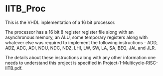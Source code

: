 # IITB_Proc
This is the VHDL inplementation of a 16 bit processor.

The processor has a 16 bit 8 register register file along with an asynchronous memory, an ALU, some temporary registers along with whatever else was required to implement the following instructions - ADD, ADZ, ADC, ADI, NDU, NDC, NDZ, LHI, LW, SW, LA, SA, BEQ, JAL and JLR.

The details about these instructions along with any other information one needs to understand this project is specified in Project-1-Multicycle-RISC-IITB.pdf.
